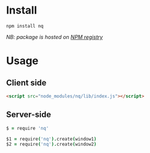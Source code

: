 # Install

```
npm install nq
```

_NB: package is hosted on [NPM registry](http://search.npmjs.org/#/nq)_

# Usage

## Client side

```html
<script src="node_modules/nq/lib/index.js"></script>
```

## Server-side

```coffeescript
$ = require 'nq'
```

```coffeescript
$1 = require('nq').create(window1)
$2 = require('nq').create(window2)
```